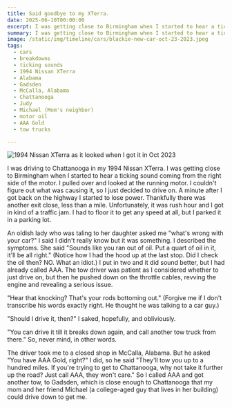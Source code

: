 ```yaml
---
title: Said goodbye to my XTerra.
date: 2025-06-10T00:00:00
excerpt: I was getting close to Birmingham when I started to hear a ticking sound coming from the right side of the motor.
summary: I was getting close to Birmingham when I started to hear a ticking sound coming from the right side of the motor.
image: /static/img/timeline/cars/blackie-new-car-oct-23-2023.jpeg
tags:
  - cars
  - breakdowns
  - ticking sounds
  - 1994 Nissan XTerra
  - Alabama
  - Gadsden
  - McCalla, Alabama
  - Chattanooga
  - Judy
  - Michael (Mom's neighbor)
  - motor oil
  - AAA Gold
  - tow trucks

---
```


![1994 Nissan XTerra as it looked when I got it in Oct 2023](/static/img/timeline/cars/blackie-new-car-oct-23-2023.jpeg)

I was driving to Chattanooga in my 1994 Nissan XTerra. I was getting close to Birmingham when I started to hear a ticking sound coming from the right side of the motor. I pulled over and looked at the running motor. I couldn't figure out what was causing it, so I just decided to drive on. A minute after I got back on the highway I started to lose power. Thankfully there was another exit close, less than a mile. Unfortunately, it was rush hour and I got in kind of a traffic jam.  I had to floor it to get any speed at all, but I parked it in a parking lot.

An oldish lady who was taling to her daughter asked me "what's wrong with your car?" I said I didn't really know but it was something. I described the symptoms. She said "Sounds like you ran out of oil. Put a quart of oil in it, it'll be all right." (Notice how I had the hood up at the last stop. Did I check the oil then? NO. What an idiot.) I put in two and it did sound better, but I had already called AAA. The tow driver was patient as I considered whether to just drive on, but then he pushed down on the throttle cables, revving the engine and revealing a serious issue.

"Hear that knocking? That's your rods bottoming out." (Forgive me if I don't transcribe his words exactly right. He thought he was talking to a car guy.)

"Should I drive it, then?" I saked, hopefully, and obliviously.

"You can drive it till it breaks down again, and call another tow truck from there." So, never mind, in other words.

The driver took me to a closed shop in McCalla, Alabama. But he asked "You have AAA Gold, right?" I did, so he said "They'll tow you up to a hundred miles. If you're trying to get to Chattanooga, why not take it further up the road? Just call AAA, they won't care." So I called AAA and got another tow, to Gadsden, which is close enough to Chattanooga that my mom and her friend Michael (a college-aged guy that lives in her building) could drive down to get me.